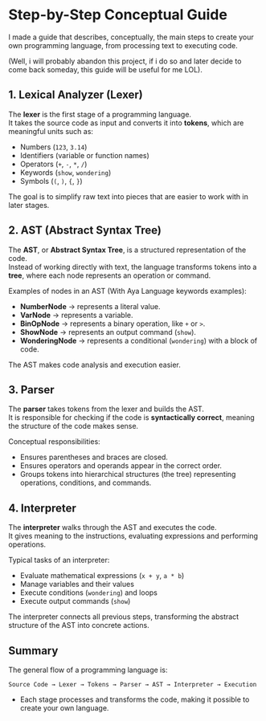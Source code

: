 # Step-by-Step Conceptual Guide

I made a guide that describes, conceptually, the main steps to create your own programming language, from processing text to executing code.

(Well, i will probably abandon this project, if i do so and later decide to come back someday, this guide will be useful for me LOL).

## 1. Lexical Analyzer (Lexer)

The **lexer** is the first stage of a programming language.  
It takes the source code as input and converts it into **tokens**, which are meaningful units such as:

- Numbers (`123`, `3.14`)
- Identifiers (variable or function names)
- Operators (`+`, `-`, `*`, `/`)
- Keywords (`show`, `wondering`)
- Symbols (`(`, `)`, `{`, `}`)

The goal is to simplify raw text into pieces that are easier to work with in later stages.


## 2. AST (Abstract Syntax Tree)

The **AST**, or **Abstract Syntax Tree**, is a structured representation of the code.  
Instead of working directly with text, the language transforms tokens into a **tree**, where each node represents an operation or command.

Examples of nodes in an AST (With Aya Language keywords examples):

- **NumberNode** → represents a literal value.
- **VarNode** → represents a variable.
- **BinOpNode** → represents a binary operation, like `+` or `>`.
- **ShowNode** → represents an output command (`show`).
- **WonderingNode** → represents a conditional (`wondering`) with a block of code.

The AST makes code analysis and execution easier.


## 3. Parser

The **parser** takes tokens from the lexer and builds the AST.  
It is responsible for checking if the code is **syntactically correct**, meaning the structure of the code makes sense.

Conceptual responsibilities:

- Ensures parentheses and braces are closed.
- Ensures operators and operands appear in the correct order.
- Groups tokens into hierarchical structures (the tree) representing operations, conditions, and commands.


## 4. Interpreter

The **interpreter** walks through the AST and executes the code.  
It gives meaning to the instructions, evaluating expressions and performing operations.

Typical tasks of an interpreter:

- Evaluate mathematical expressions (`x + y`, `a * b`)
- Manage variables and their values
- Execute conditions (`wondering`) and loops
- Execute output commands (`show`)

The interpreter connects all previous steps, transforming the abstract structure of the AST into concrete actions.


## Summary

The general flow of a programming language is:
```
Source Code → Lexer → Tokens → Parser → AST → Interpreter → Execution
```
- Each stage processes and transforms the code, making it possible to create your own language.